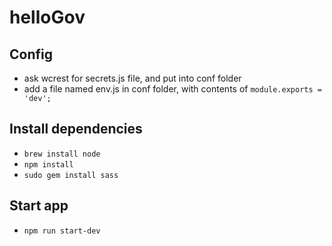 # helloGov

## Config
- ask wcrest for secrets.js file, and put into conf folder
- add a file named env.js in conf folder, with contents of `module.exports = 'dev';`

## Install dependencies
- `brew install node`
- `npm install`
- `sudo gem install sass`

## Start app
- `npm run start-dev`

